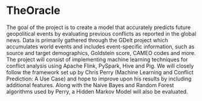 # TheOracle

The goal of the project is to create a model that accurately predicts future geopolitical events by evaluating previous conflicts 
as reported in the global news. Data is primarily gathered through the GDelt project which accumulates world events and includes
event-specific information, such as source and target demographics, Goldstein score, CAMEO codes and more. 
The project will consist of implementing machine learning techniques for conflict analysis using Apache Flink, PySpark,
Hive and Pig. We will closely follow the framework set up by Chris Perry (Machine Learning and Conflict Prediction: A Use Case)
and hope to improve upon his results by including additional features. Along with the Naive Bayes and Random Forest algorithms
used by Perry, a Hidden Markov Model will also be evaluated. 
